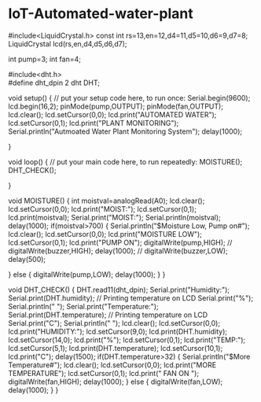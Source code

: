 # IoT-Automated-water-plant
#include<LiquidCrystal.h>
const int rs=13,en=12,d4=11,d5=10,d6=9,d7=8;
LiquidCrystal lcd(rs,en,d4,d5,d6,d7);

int pump=3;
int fan=4;

#include<dht.h>  
#define dht_dpin 2 
dht DHT;


void setup() {
  // put your setup code here, to run once:
  Serial.begin(9600);
  lcd.begin(16,2);
  pinMode(pump,OUTPUT);
  pinMode(fan,OUTPUT);
  lcd.clear();
  lcd.setCursor(0,0);
  lcd.print("AUTOMATED WATER");
  lcd.setCursor(0,1);
  lcd.print("PLANT MONITORING");
  Serial.println("Autmoated Water Plant Monitoring System");
  delay(1000);
  

}

void loop() 
{
  // put your main code here, to run repeatedly:
  MOISTURE();
  DHT_CHECK();

}

void MOISTURE()
{
  int moistval=analogRead(A0);
  lcd.clear();
  lcd.setCursor(0,0);
  lcd.print("MOIST:");
  lcd.setCursor(0,1);
  lcd.print(moistval);
  Serial.print("MOIST:");
  Serial.println(moistval);
  delay(1000);
  if(moistval>700)
  {
    Serial.println("$Moisture Low, Pump on#");
    lcd.clear();
    lcd.setCursor(0,0);
    lcd.print("MOISTURE LOW");
    lcd.setCursor(0,1);
    lcd.print("PUMP ON");
    digitalWrite(pump,HIGH);
//   digitalWrite(buzzer,HIGH);
    delay(1000);
//    digitalWrite(buzzer,LOW);
    delay(500);
    
  }
  else
  {
    digitalWrite(pump,LOW);
    delay(1000);
  }
}

void DHT_CHECK()
{
    DHT.read11(dht_dpin);
    Serial.print("Humidity:");
    Serial.print(DHT.humidity);   // Printing temperature on LCD
    Serial.print("%");
    Serial.println("  ");
    Serial.print("Temperature:");
    Serial.print(DHT.temperature);   // Printing temperature on LCD
    Serial.print("C");
    Serial.println("  ");
    lcd.clear();
    lcd.setCursor(0,0);
    lcd.print("HUMIDITY:");
    lcd.setCursor(9,0);
    lcd.print(DHT.humidity);
    lcd.setCursor(14,0);
    lcd.print("%");
    lcd.setCursor(0,1);
    lcd.print("TEMP:");
    lcd.setCursor(5,1);
    lcd.print(DHT.temperature);
    lcd.setCursor(10,1);
    lcd.print("C");
    delay(1500);
    if(DHT.temperature>32)
    {
      Serial.println("$More Temperature#");
      lcd.clear();
      lcd.setCursor(0,0);
      lcd.print("MORE TEMPERATURE");
      lcd.setCursor(0,1);
      lcd.print("  FAN ON  ");
      digitalWrite(fan,HIGH);
      delay(1000);
}
else
{
  digitalWrite(fan,LOW);
  delay(1000);
}
}
